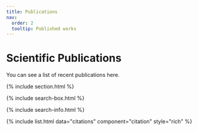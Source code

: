 ```yaml
---
title: Publications
nav:
  order: 2
  tooltip: Published works
---
```


# <i class="fas fa-microscope"></i>Scientific Publications

You can see a list of recent publications here.

{% include section.html %}

{% include search-box.html %}

{% include search-info.html %}

{% include list.html data="citations" component="citation" style="rich" %}
